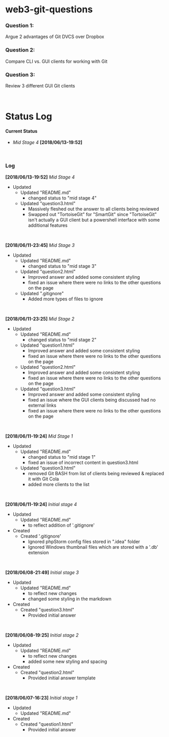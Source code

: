 # web3-git-questions

### Question 1:
Argue 2 advantages of Git DVCS over Dropbox

### Question 2:
Compare CLI vs. GUI clients for working with Git

### Question 3:
Review 3 different GUI Git clients

<br>


# Status Log


#### Current Status
- *Mid Stage 4* **[2018/06/13-19:52]**

<br>


### Log
**[2018/06/13-19:52]**
*Mid Stage 4*

* Updated
    - Updated "README.md" 
        - changed status to "mid stage 4"
    - Updated "question3.html"
        - Massively fleshed out the answer to all clients being reviewed
        - Swapped out "TortoiseGit" for "SmartGit" since "TortoiseGit" isn't actually a GUI client but a powershell interface with some additional features
       
<br>

**[2018/06/11-23:45]**
*Mid Stage 3*

* Updated
    - Updated "README.md" 
        - changed status to "mid stage 3"
    - Updated "question2.html"
        - Improved answer and added some consistent styling
        - fixed an issue where there were no links to the other questions on the page          
    - Updated ".gitignore"
        - Added more types of files to ignore
       
<br>


**[2018/06/11-23:25]**
*Mid Stage 2*

* Updated
    - Updated "README.md" 
        - changed status to "mid stage 2"
    - Updated "question1.html"
        - Improved answer and added some consistent styling
        - fixed an issue where there were no links to the other questions on the page
    - Updated "question2.html"
        - Improved answer and added some consistent styling
        - fixed an issue where there were no links to the other questions on the page          
    - Updated "question3.html"
        - Improved answer and added some consistent styling
        - fixed an issue where the GUI clients being discussed had no external links
        - fixed an issue where there were no links to the other questions on the page
       
<br>



**[2018/06/11-19:24]**
*Mid Stage 1*

* Updated
    - Updated "README.md" 
        - changed status to "mid stage 1"
        - fixed an issue of incorrect content in question3.html 
    - Updated "question3.html"
        - removed Git BASH from list of clients being reviewed & replaced it with Git Cola
        - added more clients to the list
       
<br>


**[2018/06/11-19:24]**
*Initial stage 4*

* Updated
    - Updated "README.md" 
        - to reflect addition of '.gitignore'
* Created    
    - Created '.gitignore'
        - Ignored phpStorm config files stored in ".idea" folder
        - Ignored Windows thumbnail files which are stored with a '.db' extension   
       
<br>


**[2018/06/08-21:49]**
*Initial stage 3*

* Updated
    - Updated "README.md" 
        - to reflect new changes
        - changed some styling in the markdown
* Created    
    - Created "question3.html"
        - Provided initial answer
        
<br>



**[2018/06/08-19:25]**
*Initial stage 2*

* Updated
    - Updated "README.md" 
        - to reflect new changes
        - added some new styling and spacing
* Created    
    - Created "question2.html"
        - Provided initial answer template
        
<br>



**[2018/06/07-16:23]**
*Initial stage 1*

* Updated
    - Updated "README.md"
* Created    
    - Created "question1.html"
        - Provided initial answer 